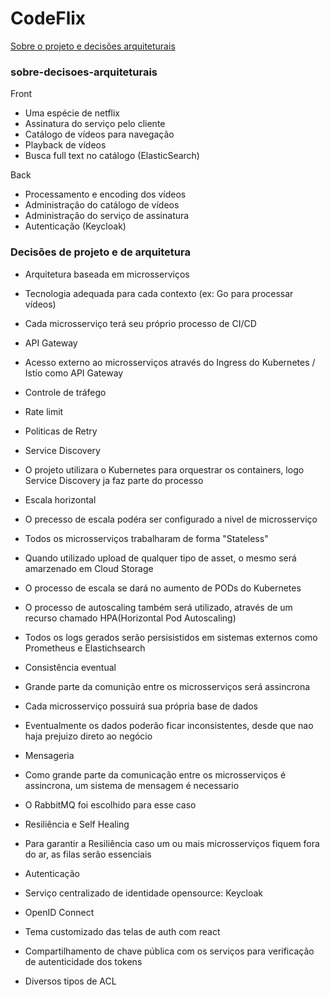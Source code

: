 # CodeFlix

[Sobre o projeto e decisões arquiteturais](sobre-decisoes-arquiteturais)


### sobre-decisoes-arquiteturais

Front
* Uma espécie de netflix
* Assinatura do serviço pelo cliente
* Catálogo de vídeos para navegação
* Playback de vídeos
* Busca full text no catálogo (ElasticSearch)

Back
* Processamento e encoding dos vídeos
* Administração do catálogo de vídeos
* Administração do serviço de assinatura
* Autenticação (Keycloak)

### Decisões de projeto e de arquitetura
 
* Arquitetura baseada em microsserviços
* Tecnologia adequada para cada contexto (ex: Go para processar vídeos)
* Cada microsserviço terá seu próprio processo de CI/CD

* API Gateway
 * Acesso externo ao microsserviços através do Ingress do Kubernetes / Istio como API Gateway
 * Controle de tráfego
 * Rate limit
 * Politicas de Retry
 
* Service Discovery
 * O projeto utilizara o Kubernetes para orquestrar os containers, logo Service Discovery ja faz parte do processo
 
* Escala horizontal
 * O precesso de escala podéra ser configurado a nivel de microsserviço
 * Todos os microsserviços trabalharam de forma "Stateless"
 * Quando utilizado upload de qualquer tipo de asset, o mesmo será amarzenado em Cloud Storage
 * O processo de escala se dará no aumento de PODs do Kubernetes
 * O processo de autoscaling também será utilizado, através de um recurso chamado HPA(Horizontal Pod Autoscaling)
 * Todos os logs gerados serão persisistidos em sistemas externos como Prometheus e Elastichsearch
 
* Consistência eventual
 * Grande parte da comunição entre os microsserviços será assincrona
 * Cada microsserviço possuirá sua própria base de dados
 * Eventualmente os dados poderão ficar inconsistentes, desde que nao haja prejuizo direto ao negócio 
 
* Mensageria
 * Como grande parte da comunicação entre os microsserviços é assincrona, um sistema de mensagem é necessario
 * O RabbitMQ foi escolhido para esse caso

* Resiliência e Self Healing
 * Para garantir a Resiliência caso um ou mais microsserviços fiquem fora do ar, as filas serão essenciais
 
* Autenticação 
 * Serviço centralizado de identidade opensource: Keycloak
 * OpenID Connect
 * Tema customizado das telas de auth com react
 * Compartilhamento de chave pública com os serviços para verificação de autenticidade dos tokens
 * Diversos tipos de ACL
